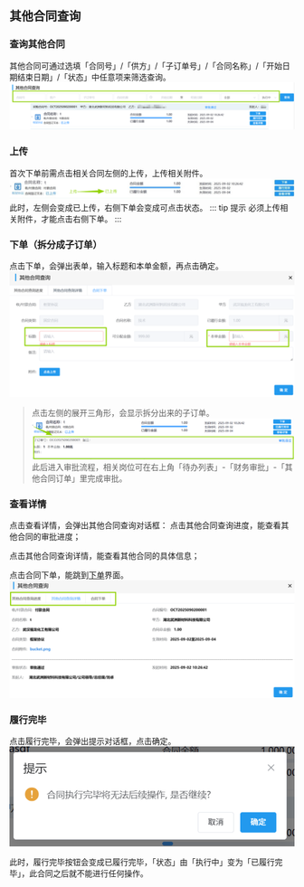 ## 其他合同查询
### 查询其他合同
其他合同可通过选填「合同号」/「供方」/「子订单号」/「合同名称」/「开始日期结束日期」/「状态」中任意项来筛选查询。
![图片](../../.vuepress/public/images/others/other1.png)
### 上传
首次下单前需点击相关合同左侧的<kbd>上传</kbd>，上传相关附件。  
![图片](../../.vuepress/public/images/others/other2.png)  
此时，左侧会变成<kbd>已上传</kbd>，右侧<kbd>下单</kbd>会变成可点击状态。 
::: tip 提示
必须上传相关附件，才能点击右侧<kbd>下单</kbd>。
:::
<!-- >+ 点击<kbd>履行完毕</kbd>，会弹出对话框，点击<kbd>确定</kbd>，此合同之后就不能进行任何操作，因此，就算完结了其他合同订单也不要点击“履行完毕”。
>+ 点击<kbd>查看详情</kbd>，会弹出对话框，点击<kbd>其他合同进度</kbd>，能查看其他合同的审批进度；点击<kbd>其他合同详情</kbd>，能查看其他合同的具体信息。  -->
### 下单（拆分成子订单）
点击<kbd>下单</kbd>，会弹出表单，输入标题和本单金额，再点击<kbd>确定</kbd>。  
![图片](../../.vuepress/public/images/others/other12.png) 
>点击左侧的展开三角形，会显示拆分出来的子订单。
![图片](../../.vuepress/public/images/others/other13.png)      
此后进入审批流程，相关岗位可在右上角「待办列表」-「财务审批」-「其他合同订单」里完成审批。
<ShowImg src="../../.vuepress/public/images/process/other2.png" text="“其他合同订单”的审批流程图"/>

### 查看详情
点击<kbd>查看详情</kbd>，会弹出其他合同查询对话框：
点击<kbd>其他合同查询进度</kbd>，能查看其他合同的审批进度；

点击<kbd>其他合同查询详情</kbd>，能查看其他合同的具体信息；

点击<kbd>合同下单</kbd>，能跳到<u>下单</u>界面。
![图片](../../.vuepress/public/images/others/other3.png)  
### 履行完毕
点击<kbd>履行完毕</kbd>，会弹出提示对话框，点击<kbd>确定</kbd>。
![图片](../../.vuepress/public/images/others/other4.png) 

此时，<kbd>履行完毕</kbd>按钮会变成<kbd>已履行完毕</kbd>，「状态」由「执行中」变为「已履行完毕」，此合同之后就不能进行任何操作。